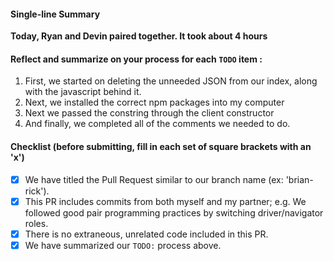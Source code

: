 #### Single-line Summary
**Today, Ryan and Devin paired together. It took about 4 hours**

#### Reflect and summarize on your process for each `TODO` item :  
  1. First, we started on deleting the unneeded JSON from our index, along with the javascript behind it.
  2. Next, we installed the correct npm packages into my computer
  3. Next we passed the constring through the client constructor
  4. And finally, we completed all of the comments we needed to do.

#### Checklist (before submitting, fill in each set of square brackets with an 'x')
- [X] We have titled the Pull Request similar to our branch name (ex: 'brian-rick').
- [X] This PR includes commits from both myself and my partner; e.g. We followed good pair programming practices by switching driver/navigator roles.
- [X] There is no extraneous, unrelated code included in this PR.
- [X] We have summarized our `TODO:` process above.
